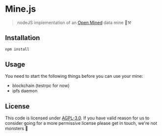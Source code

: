 # Mine.js

> nodeJS implementation of an [Open Mined](http://openmined.org) data mine 🗻⚒

## Installation

```sh
npm install
```

## Usage

You need to start the following things before you can use your mine:
* blockchain (testrpc for now)
* ipfs daemon

## License

This code is licensed under [AGPL-3.0](LICENSE). If you have valid reason for us to consider going for a more permissive license please get in touch, we're not monsters 👾
